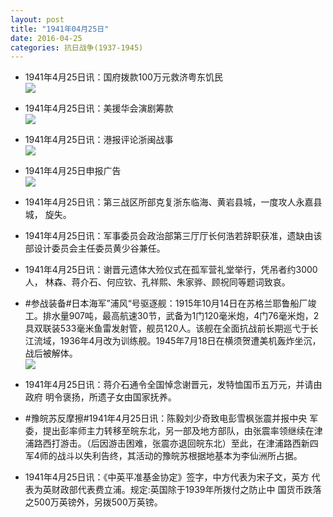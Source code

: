 ```yaml
---
layout: post
title: "1941年04月25日"
date: 2016-04-25
categories: 抗日战争(1937-1945)
---
```


<meta name="referrer" content="no-referrer" />

- 1941年4月25日讯：国府拨款100万元救济粤东饥民 <br/><img src="https://ww4.sinaimg.cn/large/aca367d8jw1f39cef792aj20n30dqdka.jpg" />

- 1941年4月25日讯：美援华会演剧筹款 <br/><img src="https://ww2.sinaimg.cn/large/aca367d8jw1f39anpx1q8j207806v0th.jpg" />

- 1941年4月25日讯：港报评论浙闽战事 <br/><img src="https://ww1.sinaimg.cn/large/aca367d8jw1f398xi5pn8j205c0dyab7.jpg" />

- 1941年4月25日申报广告 <br/><img src="https://ww2.sinaimg.cn/large/aca367d8jw1f3977i9s9mj20pg0h9q8d.jpg" />

- 1941年4月25日讯：第三战区所部克复浙东临海、黄岩县城，一度攻人永嘉县城， 旋失。 

- 1941年4月25日讯：军事委员会政治部第三厅厅长何浩若辞职获准，遗缺由该部设计委员会主任委员黄少谷兼任。 

- 1941年4月25日讯：谢晋元遗体大殓仪式在孤军营礼堂举行，凭吊者约3000人， 林森、蒋介石、何应钦、孔祥熙、朱家骅、顾祝同等题词致哀。 

- #参战装备#日本海军”浦风“号驱逐舰：1915年10月14日在苏格兰耶鲁船厂竣工。排水量907吨，最高航速30节，武备为1门120毫米炮，4门76毫米炮，2具双联装533毫米鱼雷发射管，舰员120人。该舰在全面抗战前长期巡弋于长江流域，1936年4月改为训练舰。1945年7月18日在横须贺遭美机轰炸坐沉，战后被解体。 <br/><img src="https://ww1.sinaimg.cn/large/aca367d8jw1f38puujwvdj20dc07qmyk.jpg" />

- 1941年4月25日讯：蒋介石通令全国悼念谢晋元，发特恤国币五万元，并请由政府 明令褒扬，所遗子女由国家抚养。 

- #豫皖苏反摩擦#1941年4月25日讯：陈毅刘少奇致电彭雪枫张震并报中央 军委，提出彭率师主力转移至皖东北，另一部及地方部队，由张震率领继续在津浦路西打游击。（后因游击困难，张震亦退回皖东北）至此，在津浦路西新四军4师的战斗以失利告终，其活动的豫皖苏根据地基本为李仙洲所占据。 

- 1941年4月25日讯：《中英平准基金协定》签字，中方代表为宋子文，英方 代表为英财政部代表费立浦。规定:英国除于1939年所拨付之防止中 国货币跌落之500万英镑外，另拨500万英镑。 

